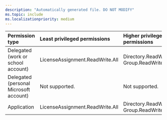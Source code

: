 ```yaml
---
description: "Automatically generated file. DO NOT MODIFY"
ms.topic: include
ms.localizationpriority: medium
---
```


|Permission type|Least privileged permissions|Higher privileged permissions|
|:---|:---|:---|
|Delegated (work or school account)|LicenseAssignment.ReadWrite.All|Directory.ReadWrite.All, Group.ReadWrite.All|
|Delegated (personal Microsoft account)|Not supported.|Not supported.|
|Application|LicenseAssignment.ReadWrite.All|Directory.ReadWrite.All, Group.ReadWrite.All|

